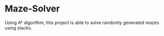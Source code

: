 # Maze-Solver
Using A* algorithm, this project is able to solve randomly generated mazes using stacks.
